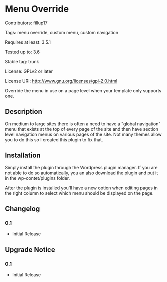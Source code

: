 # Menu Override #

Contributors: fillup17

Tags: menu override, custom menu, custom navigation

Requires at least: 3.5.1

Tested up to: 3.6

Stable tag: trunk

License: GPLv2 or later

License URI: http://www.gnu.org/licenses/gpl-2.0.html

Override the menu in use on a page level when your template only supports one.

## Description ##

On medium to large sites there is often a need to have a "global navigation" menu that exists at the top of every page of the site and then have section level navigation menus on various pages of the site. Not many themes allow you to do this so I created this plugin to fix that.

## Installation ##

Simply install the plugin through the Wordpress plugin manager. If you are not able to do so automatically, you an also download the plugin and put it in the wp-contet/plugins folder.

After the plugin is installed you'll have a new option when editing pages in the right column to select which menu should be displayed on the page.

## Changelog ##

### 0.1 ###
* Initial Release

## Upgrade Notice ##

### 0.1 ###
* Initial Release